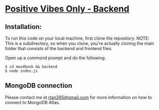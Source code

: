 # [Positive Vibes Only - Backend](https://moodbook-backend.herokuapp.com/)

## Installation:
To run this code on your local machine, first clone the repository. NOTE: This is a subdirectory, so when you clone, you're actually cloning the main folder that consists of the backend and frontend files.  

Open up a commond prompt and do the following:
```
$ cd moodbook && backend
$ node index.js
```

## MongoDB connection
Please contact me at rtan265@gmail.com for more information on how to connect to MongoDB Atlas. 